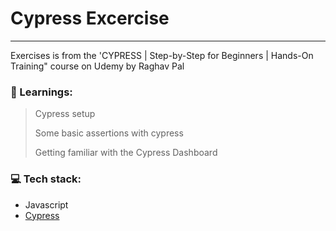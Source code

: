 # Cypress Excercise
---
Exercises is from the 'CYPRESS | Step-by-Step for Beginners | Hands-On Training" course on Udemy by Raghav Pal

### :closed_book: Learnings:

>Cypress setup
> 
>Some basic assertions with cypress
> 
>Getting familiar with the Cypress Dashboard

### :computer: Tech stack:
* Javascript
* [Cypress](https://cypress.io/)